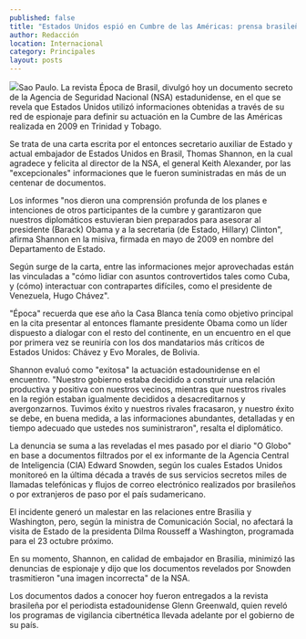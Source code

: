 ```yaml
---
published: false
title: "Estados Unidos espió en Cumbre de las Américas: prensa brasileña"
author: Redacción
location: Internacional
category: Principales
layout: posts
---
```


![](http://i.imgur.com/9sPd7Dhm.jpg)Sao Paulo. La revista Época de Brasil, divulgó hoy un documento secreto de la Agencia de Seguridad Nacional (NSA) estadunidense, en el que se revela que Estados Unidos utilizó informaciones obtenidas a través de su red de espionaje para definir su actuación en la Cumbre de las Américas realizada en 2009 en Trinidad y Tobago.

Se trata de una carta escrita por el entonces secretario auxiliar de Estado y actual embajador de Estados Unidos en Brasil, Thomas Shannon, en la cual agradece y felicita al director de la NSA, el general Keith Alexander, por las "excepcionales" informaciones que le fueron suministradas en más de un centenar de documentos.

Los informes "nos dieron una comprensión profunda de los planes e intenciones de otros participantes de la cumbre y garantizaron que nuestros diplomáticos estuvieran bien preparados para asesorar al presidente (Barack) Obama y a la secretaria (de Estado, Hillary) Clinton", afirma Shannon en la misiva, firmada en mayo de 2009 en nombre del Departamento de Estado.

Según surge de la carta, entre las informaciones mejor aprovechadas están las vinculadas a "cómo lidiar con asuntos controvertidos tales como Cuba, y (cómo) interactuar con contrapartes difíciles, como el presidente de Venezuela, Hugo Chávez".

"Época" recuerda que ese año la Casa Blanca tenía como objetivo principal en la cita presentar al entonces flamante presidente Obama como un líder dispuesto a dialogar con el resto del continente, en un encuentro en el que por primera vez se reuniría con los dos mandatarios más críticos de Estados Unidos: Chávez y Evo Morales, de Bolivia.

Shannon evaluó como "exitosa" la actuación estadounidense en el encuentro. "Nuestro gobierno estaba decidido a construir una relación productiva y positiva con nuestros vecinos, mientras que nuestros rivales en la región estaban igualmente decididos a desacreditarnos y avergonzarnos. Tuvimos éxito y nuestros rivales fracasaron, y nuestro éxito se debe, en buena medida, a las informaciones abundantes, detalladas y en tiempo adecuado que ustedes nos suministraron", resalta el diplomático.

La denuncia se suma a las reveladas el mes pasado por el diario "O Globo" en base a documentos filtrados por el ex informante de la Agencia Central de Inteligencia (CIA) Edward Snowden, según los cuales Estados Unidos monitoreó en la última década a través de sus servicios secretos miles de llamadas telefónicas y flujos de correo electrónico realizados por brasileños o por extranjeros de paso por el país sudamericano.

El incidente generó un malestar en las relaciones entre Brasilia y Washington, pero, según la ministra de Comunicación Social, no afectará la visita de Estado de la presidenta Dilma Rousseff a Washington, programada para el 23 octubre próximo.

En su momento, Shannon, en calidad de embajador en Brasilia, minimizó las denuncias de espionaje y dijo que los documentos revelados por Snowden trasmitieron "una imagen incorrecta" de la NSA.

Los documentos dados a conocer hoy fueron entregados a la revista brasileña por el periodista estadounidense Glenn Greenwald, quien reveló los programas de vigilancia cibertnética llevada adelante por el gobierno de su país.
